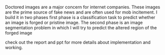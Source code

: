Doctored images are a major concern for internet companies. These images are the prime source of fake news and are often used
for mob incitement. I build it in two phases first phase is a classification task to predict whether an image is forged or pristine
image. The second phase is an image segmentation problem in which I will try to predict the altered region of the forged image

check out the report and ppt for more details about implementation and working.
